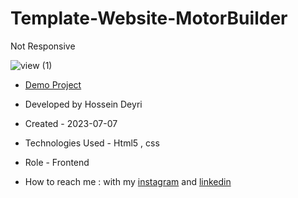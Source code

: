 # Template-Website-MotorBuilder
Not Responsive

![view (1)](https://github.com/hossein-deyri/Motor-Builder/assets/136192436/0df44f1f-2f06-499c-9264-d24db1e82c5a)

- [Demo Project](https://hossein-deyri.github.io/Template-Website-MotorBuilder/)

- Developed by Hossein Deyri

- Created - 2023-07-07

- Technologies Used - Html5 , css 

- Role - Frontend

- How to reach me : with my [instagram](https://www.instagram.com/hossein.deyri_web) and [linkedin](https://www.linkedin.com/in/hossein-deyri)
